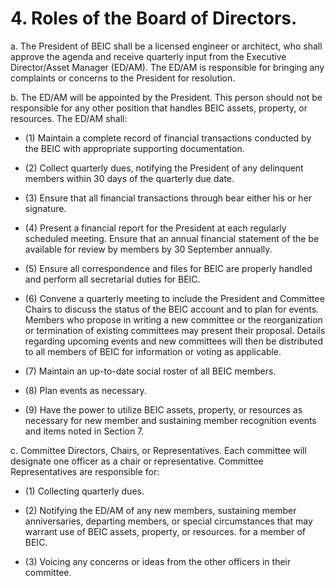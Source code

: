 # 4. Roles of the Board of Directors.

a. The President of BEIC shall be a licensed engineer or architect, who shall approve the agenda and receive quarterly input from the Executive Director/Asset Manager (ED/AM). The ED/AM is responsible for bringing any complaints or concerns to the President for resolution. 

b. The ED/AM will be appointed by the President. This person should not be responsible for any other position that handles BEIC assets, property, or resources. The ED/AM shall: 

  * (1) Maintain a complete record of financial transactions conducted by the BEIC with appropriate supporting documentation.
 
  * (2) Collect quarterly dues, notifying the President of any delinquent members within 30 days of the quarterly due date. 

  * (3) Ensure that all financial transactions through bear either his or her signature. 

  * (4) Present a financial report for the President at each regularly scheduled meeting. Ensure that an annual financial statement of the  be available for review by  members by 30 September annually. 

  * (5) Ensure all correspondence and files for BEIC are properly handled and perform all secretarial duties for BEIC. 

  * (6) Convene a quarterly meeting to include the President and Committee Chairs to discuss the status of the BEIC account and to plan for events. Members who propose in writing a new committee or the reorganization or termination of existing committees may present their proposal.  Details regarding upcoming events and new committees will then be distributed to all members of BEIC for information or voting as applicable.
 
  * (7) Maintain an up-to-date social roster of all BEIC members.
 
  * (8) Plan events as necessary. 

  * (9) Have the power to utilize BEIC assets, property, or resources as necessary for new member and sustaining member recognition events and items noted in Section 7. 

c. Committee Directors, Chairs, or Representatives. Each committee will designate one officer as a chair or representative. Committee Representatives are responsible for: 

  * (1) Collecting quarterly dues. 

  * (2) Notifying the ED/AM of any new members, sustaining member anniversaries, departing members, or special circumstances that may warrant use of BEIC assets, property, or resources. for a member of BEIC. 

  * (3) Voicing any concerns or ideas from the other officers in their committee. 
